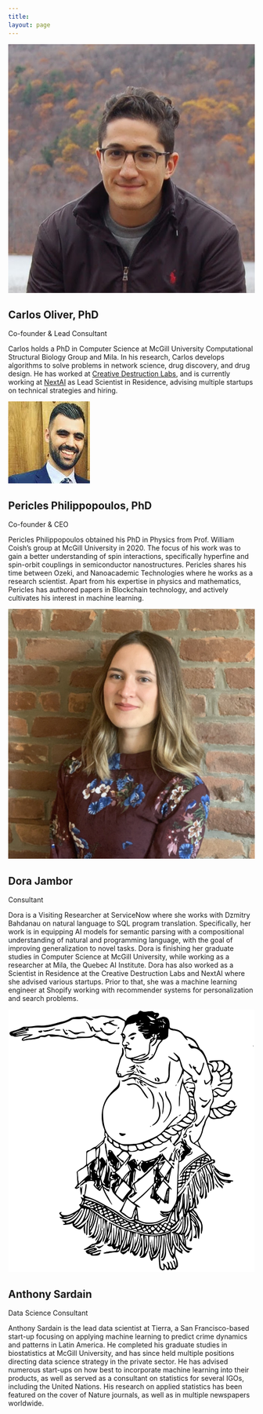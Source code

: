 ```yaml
---
title: 
layout: page 
---
```



<head>
<script src="https://ajax.googleapis.com/ajax/libs/jquery/3.2.1/jquery.min.js"></script>
<link rel = "stylesheet"
   type = "text/css"
   href = "style.css" />
<link rel="stylesheet" href="https://cdnjs.cloudflare.com/ajax/libs/font-awesome/4.7.0/css/font-awesome.min.css">
</head>

<style>

.a {
	padding-top: -10px;
}

.title {
	padding-top: -10px;
}
#test {
  opacity: 0;
}
</style>

<script>
$("#test").delay(10).animate({ opacity: 1  }, 700);
</script>

<div class="row">
    <div class="card">
      <img src="/assets/carlos.jpg" alt="Mike" id="person">
      <div class="container">
        <h2>Carlos Oliver, PhD</h2>
        <p class="title">Co-founder & Lead Consultant </p>
	<a href="mailto:cgoliver@protonmail.com" target="_blank"><i class="fa fa-envelope"></i></a>
	<a href="http://www.github.com/cgoliver" target="_blank"><i class="fa fa-github" aria-hidden="true"></i></a>
	<a href="http://www.twitter.com/carlosgoliver" target="_blank"><i class="fa fa-twitter" aria-hidden="true"></i></a>
	<a href="http://www.cgoliver.com" target="_blank"><i class="fa fa-globe" aria-hidden="true"></i></a>
	<p>Carlos holds a PhD in Computer Science at McGill University Computational Structural Biology Group and Mila. In his research, Carlos develops algorithms to solve problems in network science, drug discovery, and drug design. He has worked at <a href="https://www.creativedestructionlab.com/">Creative Destruction Labs</a>, and is currently working at <a href="https://www.nextcanada.com/next-ai/">NextAI</a> as Lead Scientist in Residence, advising multiple startups on technical strategies and hiring. </p>
      </div>
    </div>

</div>



<div class="row">
    <div class="card">
      <img src="/assets/peri.jpg" alt="Jane" id="person">
      <div class="container">
        <h2>Pericles Philippopoulos, PhD</h2>
        <p class="title">Co-founder & CEO</p>
        <!--<p><button class="button">Contact</button></p>-->
	<a href="mailto:pericles.philippopoulos@gmail.com" target="_blank"><i class="fa fa-envelope"></i></a>
	<a href="http://www.github.com/pphili" target="_blank"><i class="fa fa-github" aria-hidden="true"></i></a>
	<!--<i class="fa fa-twitter" aria-hidden="true"></i>-->
	<a href="https://pphili.github.io/" target="_blank"><i class="fa fa-globe" aria-hidden="true"></i></a>
	<p>Pericles Philippopoulos obtained his PhD in Physics from Prof. William Coish’s group at McGill University in 2020. The focus of his work was to gain a better understanding of spin interactions, specifically hyperfine and spin-orbit couplings in semiconductor nanostructures. Pericles shares his time between Ozeki, and Nanoacademic Technologies where he works as a research scientist. Apart from his expertise in physics and mathematics, Pericles has authored papers in Blockchain technology, and actively cultivates his interest in machine learning. </p>
      </div>
    </div>

</div>


<div class="row">
    <div class="card">
      <img src="/assets/dora_pic.jpeg" alt="Jane" id="person">
      <div class="container">
        <h2>Dora Jambor</h2>
        <p class="title">Consultant</p>
        <!--<p><button class="button">Contact</button></p>-->
	<a href="mailto:dorajambor@gmail.com" target="_blank"><i class="fa fa-envelope"></i></a>
	<a href="http://www.github.com/dorajam" target="_blank"><i class="fa fa-github" aria-hidden="true"></i></a>
	<!--<i class="fa fa-twitter" aria-hidden="true"></i>-->
	<a href="https://dorajambor.com" target="_blank"><i class="fa fa-globe" aria-hidden="true"></i></a>
	<p> Dora is a Visiting Researcher at ServiceNow where she works with Dzmitry Bahdanau on natural language to SQL program translation. Specifically, her work is in equipping AI models for semantic parsing with a compositional understanding of natural and programming language, with the goal of improving generalization to novel tasks.
Dora is finishing her graduate studies in Computer Science at McGill University, while working as a researcher at Mila, the Quebec AI Institute. 
Dora has also worked as a Scientist in Residence at the Creative Destruction Labs and NextAI where she advised various startups. Prior to that, she was a machine learning engineer at Shopify working with recommender systems for personalization and search problems.</p>
      </div>
    </div>

</div>

<div class="row">
    <div class="card">
      <img src="/assets/SumoWrestler.svg" alt="Jane" id="person">
      <div class="container">
        <h2>Anthony Sardain</h2>
        <p class="title">Data Science Consultant</p>
        <!--<p><button class="button">Contact</button></p>-->
	<a href="mailto:dorajambor@gmail.com" target="_blank"><i class="fa fa-envelope"></i></a>
	<a href="http://www.github.com/dorajam" target="_blank"><i class="fa fa-github" aria-hidden="true"></i></a>
	<!--<i class="fa fa-twitter" aria-hidden="true"></i>-->
	<a href="https://dorajambor.com" target="_blank"><i class="fa fa-globe" aria-hidden="true"></i></a>
	<p> Anthony Sardain is the lead data scientist at Tierra, a San Francisco-based start-up focusing on applying machine learning to predict crime dynamics and patterns in Latin America. He completed his graduate studies in biostatistics at McGill University, and has since held multiple positions directing data science strategy in the private sector. He has advised numerous start-ups on how best to incorporate machine learning into their products, as well as served as a consultant on statistics for several IGOs, including the United Nations. His research on applied statistics has been featured on the cover of Nature journals, as well as in multiple newspapers worldwide.
	</p>
      </div>
    </div>

</div>
